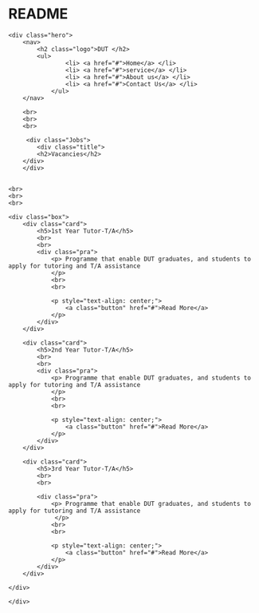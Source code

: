 # README

<!DOCTYPE html>
<html>
<head>
	<meta charset="utf-8">
	<meta name="viewport" content="width=device-width, initial-scale=1">
	<title>DUT Tutorial_T/A Programme</title>
	<link rel="stylesheet" type="text/css" href="style.css">
</head>

<body>

	<div class="hero">
		<nav>
			<h2 class="logo">DUT </h2>
			<ul>
					<li> <a href="#">Home</a> </li>
					<li> <a href="#">service</a> </li>
					<li> <a href="#">About us</a> </li>
					<li> <a href="#">Contact Us</a> </li>
				</ul>
		</nav>

		<br>
		<br>
		<br>

		 <div class="Jobs">
		    <div class="title">
			<h2>Vacancies</h2>
		</div>
	    </div>
		

	<br>
	<br>
	<br>

	<div class="box">
		<div class="card">
			<h5>1st Year Tutor-T/A</h5>
			<br>
			<br>
			<div class="pra">
				<p> Programme that enable DUT graduates, and students to apply for tutoring and T/A assistance
				</p>
				<br>
				<br>

				<p style="text-align: center;">
					<a class="button" href="#">Read More</a>
				</p>
			</div>
		</div>

		<div class="card">
			<h5>2nd Year Tutor-T/A</h5>
			<br>
			<br>
			<div class="pra">
				<p> Programme that enable DUT graduates, and students to apply for tutoring and T/A assistance
				</p>
				<br>
				<br>

				<p style="text-align: center;">
					<a class="button" href="#">Read More</a>
				</p>
			</div>
		</div>

		<div class="card">
			<h5>3rd Year Tutor-T/A</h5>
			<br>
			<br>
				
			<div class="pra">
				<p> Programme that enable DUT graduates, and students to apply for tutoring and T/A assistance
				 </p>
				<br>
				<br>

				<p style="text-align: center;">
					<a class="button" href="#">Read More</a>
				</p>
			</div>
		</div>

	</div>

	</div>

	

</body>
</html>
